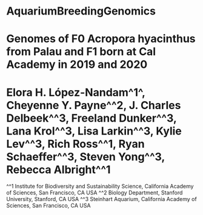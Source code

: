 # AquariumBreedingGenomics
# Genomes of F0 Acropora hyacinthus from Palau and F1 born at Cal Academy in 2019 and 2020
# Elora H. López-Nandam^1^, Cheyenne Y. Payne^^2, J. Charles Delbeek^^3, Freeland Dunker^^3, Lana Krol^^3, Lisa Larkin^^3, Kylie Lev^^3, Rich Ross^^1, Ryan Schaeffer^^3, Steven Yong^^3, Rebecca Albright^^1

^^1 Institute for Biodiversity and Sustainability Science, California Academy of Sciences, San Francisco, CA USA
^^2 Biology Department, Stanford University, Stanford, CA USA
^^3 Steinhart Aquarium, California Academy of Sciences, San Francisco, CA USA
 
